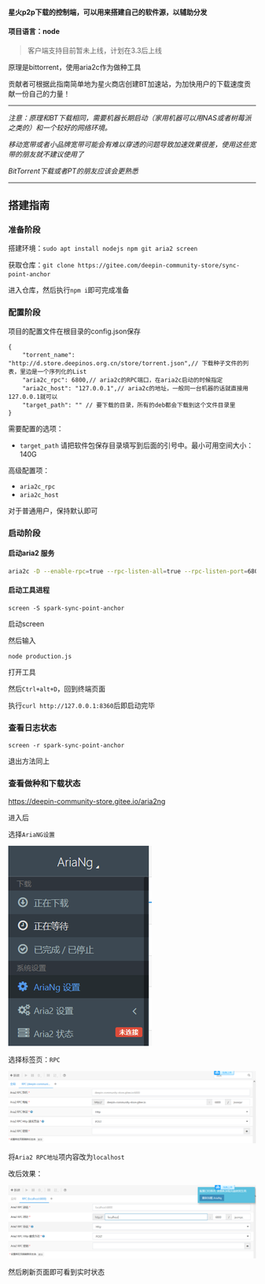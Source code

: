 #### 星火p2p下载的控制端，可以用来搭建自己的软件源，以辅助分发

#### 项目语言：node

> 客户端支持目前暂未上线，计划在3.3后上线

原理是bittorrent，使用aria2c作为做种工具

贡献者可根据此指南简单地为星火商店创建BT加速站，为加快用户的下载速度贡献一份自己的力量！

---

*注意：原理和BT下载相同，需要机器长期启动（家用机器可以用NAS或者树莓派之类的）和一个较好的网络环境。*

*移动宽带或者小品牌宽带可能会有难以穿透的问题导致加速效果很差，使用这些宽带的朋友就不建议使用了*

*BitTorrent下载或者PT的朋友应该会更熟悉*

---
## 搭建指南

### 准备阶段

搭建环境：`sudo apt install nodejs npm git aria2 screen`

获取仓库：`git clone https://gitee.com/deepin-community-store/sync-point-anchor `

进入仓库，然后执行`npm i`即可完成准备

### 配置阶段

项目的配置文件在根目录的config.json保存
```
{
    "torrent_name": "http://d.store.deepinos.org.cn/store/torrent.json",// 下载种子文件的列表，里边是一个序列化的List
    "aria2c_rpc": 6800,// aria2c的RPC端口，在aria2c启动的时候指定
    "aria2c_host": "127.0.0.1",// aria2c的地址，一般同一台机器的话就直接用127.0.0.1就可以
    "target_path": "" // 要下载的目录，所有的deb都会下载到这个文件目录里
}

```
需要配置的选项：
* `target_path` 请把软件包保存目录填写到后面的引号中。最小可用空间大小：140G

高级配置项：

* `aria2c_rpc`
* `aria2c_host`

对于普通用户，保持默认即可

### 启动阶段

#### 启动aria2 服务
```bash
aria2c -D --enable-rpc=true --rpc-listen-all=true --rpc-listen-port=6800 --rpc-allow-origin-all=true --continue=true --check-integrity=true --bt-enable-lpd=true --enable-dht=true --listen-port=6881 --dht-listen-port=6881 --seed-ratio=0 --bt-max-open-files=9999999 --enable-peer-exchange=true --bt-max-peers=9999999 --max-concurrent-downloads=999999
```

#### 启动工具进程

```
screen -S spark-sync-point-anchor
```
启动screen

然后输入
```
node production.js

```

打开工具


然后`Ctrl+alt+D`，回到终端页面

执行`curl http://127.0.0.1:8360`后即启动完毕

### 查看日志状态


```
screen -r spark-sync-point-anchor
```
退出方法同上

### 查看做种和下载状态

https://deepin-community-store.gitee.io/aria2ng

进入后

选择`AriaNG设置`


![输入图片说明](imgs-for-doc/Aria2NG-settings.png)


选择标签页：`RPC`

![输入图片说明](imgs-for-doc/aria2NG-settings-rpc.png)

将`Aria2 RPC地址`项内容改为`localhost`

改后效果：

![输入图片说明](imgs-for-doc/aria2NG-settings-rpc-localhost.png)

然后刷新页面即可看到实时状态